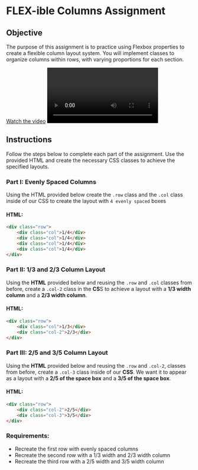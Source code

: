 # FLEX-ible Columns Assignment

## Objective 
The purpose of this assignment is to practice using Flexbox properties to create a flexible column layout system. You will implement classes to organize columns within rows, with varying proportions for each section.

[Watch the video](columns.mp4)
![Flexible Columns](columns.mp4)

## Instructions
Follow the steps below to complete each part of the assignment. Use the provided HTML and create the necessary CSS classes to achieve the specified layouts.

### Part I: Evenly Spaced Columns
Using the HTML provided below create the `.row` class and the `.col` class inside of our CSS to create the layout with `4 evenly spaced` boxes

#### HTML: 
``` html
<div class="row">
    <div class="col">1/4</div>
    <div class="col">1/4</div>
    <div class="col">1/4</div>
    <div class="col">1/4</div>
</div>
```

### Part II: 1/3 and 2/3 Column Layout
Using the **HTML** provided below and reusing the `.row` and `.col` classes from before, create a `.col-2` class in the **CS**S to achieve a layout with a **1/3 width column** and a **2/3 width column**.

#### HTML:
```html
<div class="row">
    <div class="col">1/3</div> 
    <div class="col-2">2/3</div>
</div>
```

### Part III: 2/5 and 3/5 Column Layout
Using the **HTML** provided below and reusing the `.row` and `.col-2`, classes from before, create a `.col-3` class inside of our **CSS**. We want it to appear as a layout with a **2/5 of the space box** and a **3/5 of the space box**.

#### HTML:
```html
<div class="row">
    <div class="col-2">2/5</div>
    <div class="col-3">3/5</div>
</div>
```
### Requirements:
- Recreate the first row with evenly spaced columns
- Recreate the second row with a 1/3 width and 2/3 width column
- Recreate the third row with a 2/5 width and 3/5 width column
